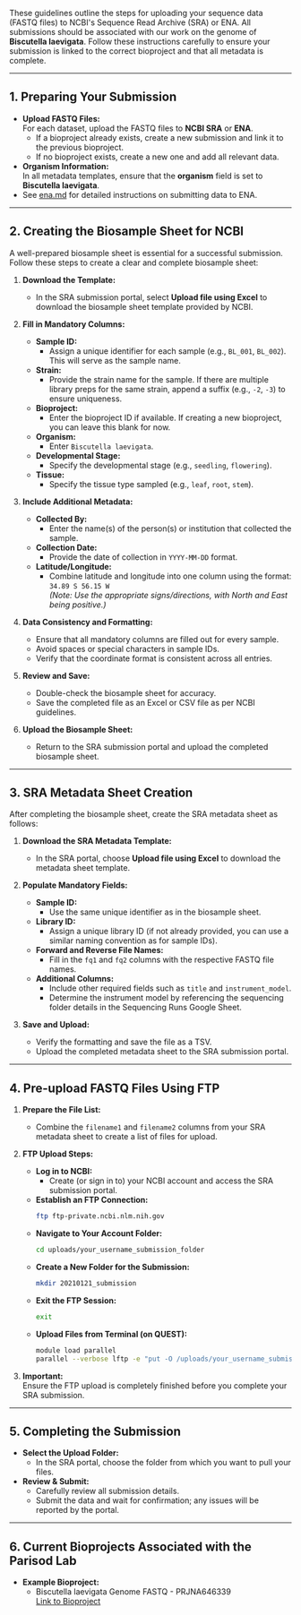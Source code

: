 These guidelines outline the steps for uploading your sequence data (FASTQ files) to NCBI's Sequence Read Archive (SRA) or ENA. All submissions should be associated with our work on the genome of **Biscutella laevigata**. Follow these instructions carefully to ensure your submission is linked to the correct bioproject and that all metadata is complete.

---

## 1. Preparing Your Submission

- **Upload FASTQ Files:**  
  For each dataset, upload the FASTQ files to **NCBI SRA** or **ENA**.
  - If a bioproject already exists, create a new submission and link it to the previous bioproject.
  - If no bioproject exists, create a new one and add all relevant data.
- **Organism Information:**  
  In all metadata templates, ensure that the **organism** field is set to **Biscutella laevigata**.
- See [ena.md](ena.md) for detailed instructions on submitting data to ENA.

---

## 2. Creating the Biosample Sheet for NCBI

A well-prepared biosample sheet is essential for a successful submission. Follow these steps to create a clear and complete biosample sheet:

1. **Download the Template:**
   - In the SRA submission portal, select **Upload file using Excel** to download the biosample sheet template provided by NCBI.

2. **Fill in Mandatory Columns:**
   - **Sample ID:**  
     - Assign a unique identifier for each sample (e.g., `BL_001`, `BL_002`). This will serve as the sample name.
   - **Strain:**  
     - Provide the strain name for the sample. If there are multiple library preps for the same strain, append a suffix (e.g., `-2`, `-3`) to ensure uniqueness.
   - **Bioproject:**  
     - Enter the bioproject ID if available. If creating a new bioproject, you can leave this blank for now.
   - **Organism:**  
     - Enter `Biscutella laevigata`.
   - **Developmental Stage:**  
     - Specify the developmental stage (e.g., `seedling`, `flowering`).
   - **Tissue:**  
     - Specify the tissue type sampled (e.g., `leaf`, `root`, `stem`).

3. **Include Additional Metadata:**
   - **Collected By:**  
     - Enter the name(s) of the person(s) or institution that collected the sample.
   - **Collection Date:**  
     - Provide the date of collection in `YYYY-MM-DD` format.
   - **Latitude/Longitude:**  
     - Combine latitude and longitude into one column using the format:  
       `34.89 S 56.15 W`  
       *(Note: Use the appropriate signs/directions, with North and East being positive.)*

4. **Data Consistency and Formatting:**
   - Ensure that all mandatory columns are filled out for every sample.
   - Avoid spaces or special characters in sample IDs.
   - Verify that the coordinate format is consistent across all entries.

5. **Review and Save:**
   - Double-check the biosample sheet for accuracy.
   - Save the completed file as an Excel or CSV file as per NCBI guidelines.

6. **Upload the Biosample Sheet:**
   - Return to the SRA submission portal and upload the completed biosample sheet.

---

## 3. SRA Metadata Sheet Creation

After completing the biosample sheet, create the SRA metadata sheet as follows:

1. **Download the SRA Metadata Template:**
   - In the SRA portal, choose **Upload file using Excel** to download the metadata sheet template.

2. **Populate Mandatory Fields:**
   - **Sample ID:**  
     - Use the same unique identifier as in the biosample sheet.
   - **Library ID:**  
     - Assign a unique library ID (if not already provided, you can use a similar naming convention as for sample IDs).
   - **Forward and Reverse File Names:**  
     - Fill in the `fq1` and `fq2` columns with the respective FASTQ file names.
   - **Additional Columns:**  
     - Include other required fields such as `title` and `instrument_model`.  
     - Determine the instrument model by referencing the sequencing folder details in the Sequencing Runs Google Sheet.

3. **Save and Upload:**
   - Verify the formatting and save the file as a TSV.
   - Upload the completed metadata sheet to the SRA submission portal.

---

## 4. Pre-upload FASTQ Files Using FTP

1. **Prepare the File List:**
   - Combine the `filename1` and `filename2` columns from your SRA metadata sheet to create a list of files for upload.

2. **FTP Upload Steps:**
   - **Log in to NCBI:**
     - Create (or sign in to) your NCBI account and access the SRA submission portal.
   - **Establish an FTP Connection:**
     ```bash
     ftp ftp-private.ncbi.nlm.nih.gov
     ```
   - **Navigate to Your Account Folder:**
     ```bash
     cd uploads/your_username_submission_folder
     ```
   - **Create a New Folder for the Submission:**
     ```bash
     mkdir 20210121_submission
     ```
   - **Exit the FTP Session:**
     ```bash
     exit
     ```
   - **Upload Files from Terminal (on QUEST):**
     ```bash
     module load parallel
     parallel --verbose lftp -e "put -O /uploads/your_username_submission_folder/20210121_submission {} ; bye" -u subftp,password ftp-private.ncbi.nlm.nih.gov < files_to_upload.tsv
     ```
3. **Important:**  
   Ensure the FTP upload is completely finished before you complete your SRA submission.

---

## 5. Completing the Submission

- **Select the Upload Folder:**
  - In the SRA portal, choose the folder from which you want to pull your files.
- **Review & Submit:**
  - Carefully review all submission details.
  - Submit the data and wait for confirmation; any issues will be reported by the portal.

---

## 6. Current Bioprojects Associated with the Parisod Lab

- **Example Bioproject:**  
  * Biscutella laevigata Genome FASTQ - PRJNA646339  
    [Link to Bioproject](#)

